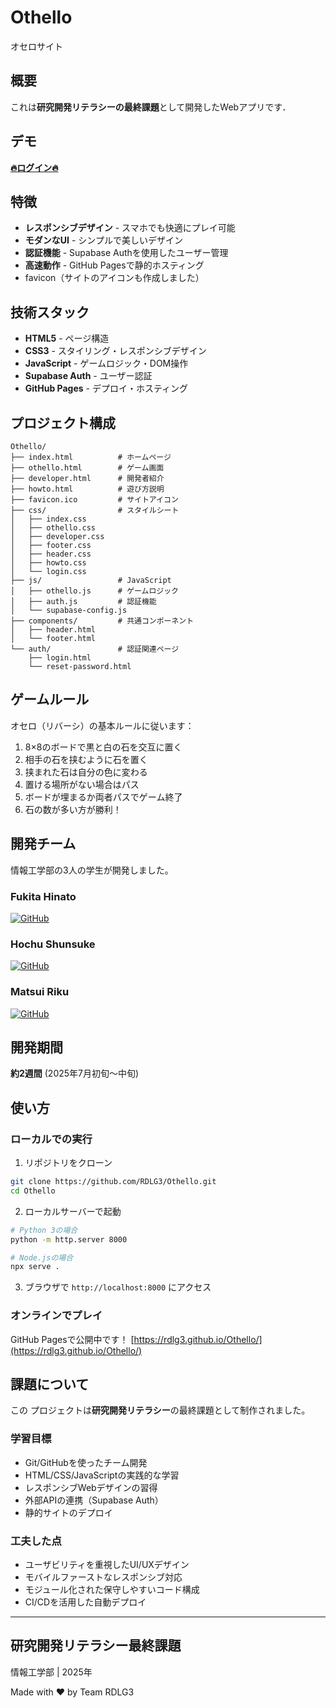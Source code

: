 # Othello

オセロサイト

## 概要

これは**研究開発リテラシーの最終課題**として開発したWebアプリです．

## デモ

[**🔥ログイン🔥**](https://rdlg3.github.io/Othello/auth/login)

## 特徴

- **レスポンシブデザイン** - スマホでも快適にプレイ可能
- **モダンなUI** - シンプルで美しいデザイン
- **認証機能** - Supabase Authを使用したユーザー管理
- **高速動作** - GitHub Pagesで静的ホスティング
- favicon（サイトのアイコンも作成しました）

## 技術スタック

- **HTML5** - ページ構造
- **CSS3** - スタイリング・レスポンシブデザイン
- **JavaScript** - ゲームロジック・DOM操作
- **Supabase Auth** - ユーザー認証
- **GitHub Pages** - デプロイ・ホスティング

## プロジェクト構成

```text
Othello/
├── index.html          # ホームページ
├── othello.html        # ゲーム画面
├── developer.html      # 開発者紹介
├── howto.html          # 遊び方説明
├── favicon.ico         # サイトアイコン
├── css/                # スタイルシート
│   ├── index.css
│   ├── othello.css
│   ├── developer.css
│   ├── footer.css
│   ├── header.css
│   ├── howto.css
│   └── login.css
├── js/                 # JavaScript
│   ├── othello.js      # ゲームロジック
│   ├── auth.js         # 認証機能
│   └── supabase-config.js
├── components/         # 共通コンポーネント
│   ├── header.html
│   └── footer.html
└── auth/               # 認証関連ページ
    ├── login.html
    └── reset-password.html
```

## ゲームルール

オセロ（リバーシ）の基本ルールに従います：

1. 8×8のボードで黒と白の石を交互に置く
2. 相手の石を挟むように石を置く
3. 挟まれた石は自分の色に変わる
4. 置ける場所がない場合はパス
5. ボードが埋まるか両者パスでゲーム終了
6. 石の数が多い方が勝利！

## 開発チーム

情報工学部の3人の学生が開発しました。

### Fukita Hinato
[![GitHub](https://img.shields.io/badge/GitHub-fukichaan-181717?style=flat&logo=github)](https://github.com/fukichaan)

### Hochu Shunsuke
[![GitHub](https://img.shields.io/badge/GitHub-hochu--shunsuke-181717?style=flat&logo=github)](https://github.com/hochu-shunsuke)

### Matsui Riku
[![GitHub](https://img.shields.io/badge/GitHub-langue--de77-181717?style=flat&logo=github)](https://github.com/langue-de77)

## 開発期間

**約2週間** (2025年7月初旬〜中旬)

## 使い方

### ローカルでの実行

1. リポジトリをクローン

```bash
git clone https://github.com/RDLG3/Othello.git
cd Othello
```

2. ローカルサーバーで起動

```bash
# Python 3の場合
python -m http.server 8000

# Node.jsの場合
npx serve .
```

3. ブラウザで `http://localhost:8000` にアクセス

### オンラインでプレイ

GitHub Pagesで公開中です！
[https://rdlg3.github.io/Othello/](https://rdlg3.github.io/Othello/)

## 課題について

この プロジェクトは**研究開発リテラシー**の最終課題として制作されました。

### 学習目標

- Git/GitHubを使ったチーム開発
- HTML/CSS/JavaScriptの実践的な学習
- レスポンシブWebデザインの習得
- 外部APIの連携（Supabase Auth）
- 静的サイトのデプロイ

### 工夫した点

- ユーザビリティを重視したUI/UXデザイン
- モバイルファーストなレスポンシブ対応
- モジュール化された保守しやすいコード構成
- CI/CDを活用した自動デプロイ

---

## 研究開発リテラシー最終課題

情報工学部 | 2025年

Made with ❤️ by Team RDLG3
